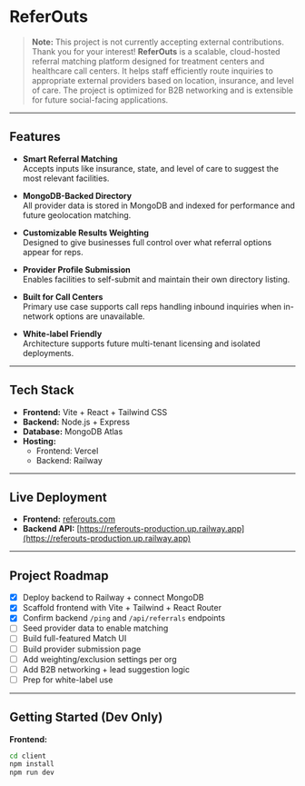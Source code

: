 # ReferOuts
> **Note:** This project is not currently accepting external contributions. Thank you for your interest!
**ReferOuts** is a scalable, cloud-hosted referral matching platform designed for treatment centers and healthcare call centers. It helps staff efficiently route inquiries to appropriate external providers based on location, insurance, and level of care. The project is optimized for B2B networking and is extensible for future social-facing applications.

---

## Features

- **Smart Referral Matching**  
  Accepts inputs like insurance, state, and level of care to suggest the most relevant facilities.

- **MongoDB-Backed Directory**  
  All provider data is stored in MongoDB and indexed for performance and future geolocation matching.

- **Customizable Results Weighting**  
  Designed to give businesses full control over what referral options appear for reps.

- **Provider Profile Submission**  
  Enables facilities to self-submit and maintain their own directory listing.

- **Built for Call Centers**  
  Primary use case supports call reps handling inbound inquiries when in-network options are unavailable.

- **White-label Friendly**  
  Architecture supports future multi-tenant licensing and isolated deployments.

---

## Tech Stack

- **Frontend:** Vite + React + Tailwind CSS  
- **Backend:** Node.js + Express  
- **Database:** MongoDB Atlas  
- **Hosting:**  
  - Frontend: Vercel  
  - Backend: Railway

---

## Live Deployment

- **Frontend:** [referouts.com](https://referouts.com)  
- **Backend API:** [https://referouts-production.up.railway.app](https://referouts-production.up.railway.app)

---

## Project Roadmap

- [x] Deploy backend to Railway + connect MongoDB  
- [x] Scaffold frontend with Vite + Tailwind + React Router  
- [x] Confirm backend `/ping` and `/api/referrals` endpoints  
- [ ] Seed provider data to enable matching  
- [ ] Build full-featured Match UI  
- [ ] Build provider submission page  
- [ ] Add weighting/exclusion settings per org  
- [ ] Add B2B networking + lead suggestion logic  
- [ ] Prep for white-label use

---

## Getting Started (Dev Only)

**Frontend:**
```bash
cd client
npm install
npm run dev
